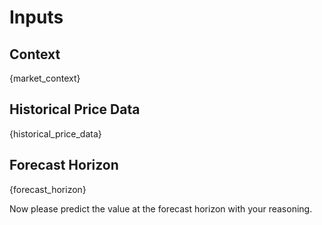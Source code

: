 # Inputs

## Context
{market_context}

## Historical Price Data
{historical_price_data}

## Forecast Horizon
{forecast_horizon}

Now please predict the value at the forecast horizon with your reasoning.


